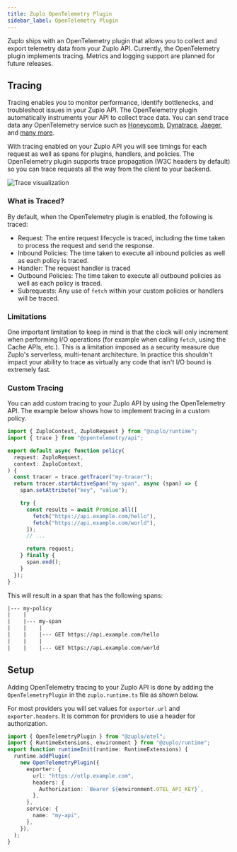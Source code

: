```yaml
---
title: Zuplo OpenTelemetry Plugin
sidebar_label: OpenTelemetry Plugin
---
```


Zuplo ships with an OpenTelemetry plugin that allows you to collect and export
telemetry data from your Zuplo API. Currently, the OpenTelemetry plugin
implements tracing. Metrics and logging support are planned for future releases.

<EnterpriseFeature name="OpenTelemetry" />

## Tracing

Tracing enables you to monitor performance, identify bottlenecks, and
troubleshoot issues in your Zuplo API. The OpenTelemetry plugin automatically
instruments your API to collect trace data. You can send trace data any
OpenTelemetry service such as [Honeycomb](https://honeycomb.io),
[Dynatrace](https://dynatrace.com), [Jaeger](https://www.jaegertracing.io/), and
[many more](https://opentelemetry.io/ecosystem/).

With tracing enabled on your Zuplo API you will see timings for each request as
well as spans for plugins, handlers, and policies. The OpenTelemetry plugin
supports trace propagation (W3C headers by default) so you can trace requests
all the way from the client to your backend.

![Trace visualization](/media/opentelemetry/image-1.png)

### What is Traced?

By default, when the OpenTelemetry plugin is enabled, the following is traced:

- Request: The entire request lifecycle is traced, including the time taken to
  process the request and send the response.
- Inbound Policies: The time taken to execute all inbound policies as well as
  each policy is traced.
- Handler: The request handler is traced
- Outbound Policies: The time taken to execute all outbound policies as well as
  each policy is traced.
- Subrequests: Any use of `fetch` within your custom policies or handlers will
  be traced.

### Limitations

One important limitation to keep in mind is that the clock will only increment
when performing I/O operations (for example when calling `fetch`, using the
Cache APIs, etc.). This is a limitation imposed as a security measure due
Zuplo's serverless, multi-tenant architecture. In practice this shouldn't impact
your ability to trace as virtually any code that isn't I/O bound is extremely
fast.

### Custom Tracing

You can add custom tracing to your Zuplo API by using the OpenTelemetry API. The
example below shows how to implement tracing in a custom policy.

```ts
import { ZuploContext, ZuploRequest } from "@zuplo/runtime";
import { trace } from "@opentelemetry/api";

export default async function policy(
  request: ZuploRequest,
  context: ZuploContext,
) {
  const tracer = trace.getTracer("my-tracer");
  return tracer.startActiveSpan("my-span", async (span) => {
    span.setAttribute("key", "value");

    try {
      const results = await Promise.all([
        fetch("https://api.example.com/hello"),
        fetch("https://api.example.com/world"),
      ]);
      // ...

      return request;
    } finally {
      span.end();
    }
  });
}
```

This will result in a span that has the following spans:

```txt
|--- my-policy
|    |
|    |--- my-span
|    |    |
|    |    |--- GET https://api.example.com/hello
|    |    |
|    |    |--- GET https://api.example.com/world
```

## Setup

Adding OpenTelemetry tracing to your Zuplo API is done by adding the
`OpenTelemetryPlugin` in the `zuplo.runtime.ts` file as shown below.

For most providers you will set values for `exporter.url` and
`exporter.headers`. It is common for providers to use a header for
authorization.

```ts title="zuplo.runtime.ts"
import { OpenTelemetryPlugin } from "@zuplo/otel";
import { RuntimeExtensions, environment } from "@zuplo/runtime";
export function runtimeInit(runtime: RuntimeExtensions) {
  runtime.addPlugin(
    new OpenTelemetryPlugin({
      exporter: {
        url: "https://otlp.example.com",
        headers: {
          Authorization: `Bearer ${environment.OTEL_API_KEY}`,
        },
      },
      service: {
        name: "my-api",
      },
    }),
  );
}
```
